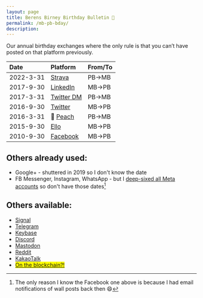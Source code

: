 ```yaml
---
layout: page
title: Berens Birney Birthday Bulletin 🎈
permalink: /mb-pb-bday/
description: 
---
```

Our annual birthday exchanges where the only rule is that you can’t have posted on that platform previously.

| Date | Platform | From/To |
| :---    | :---  | :---  |
| 2022-3-31 | <i class="fab fa-strava"></i> <a href="https://www.strava.com/activities/6910839279#comments" target="_blank">Strava</a> | PB→MB |
| 2017-9-30 | <i class="fab fa-linkedin-in"></i> <a href="https://www.linkedin.com/messaging/thread/2-NGYzNGQzNDItMWRkOC01NTMwLWExMjQtMmQ1NjI4YWFkMDYxXzAwMA==/" target="_blank">LinkedIn</a> | MB→PB |
| 2017-3-31 | <i class="fab fa-twitter"></i> <a href="https://twitter.com/messages/compose?recipient_id=19028711" target="_blank">Twitter DM</a> | PB→MB |
| 2016-9-30 | <i class="fab fa-twitter"></i> <a href="https://twitter.com/Skytop1/status/782006760831873025?t=5gXpGsAZ6I0SrKlHEPr-pQ&s=19" target="_blank">Twitter</a> | MB→PB |
| 2016-3-31 | &#127825; <a href="http://peach.cool/" target="_blank">Peach</a> | PB→MB |
| 2015-9-30 | <i class="fab fa-ello"></i> <a href="https://ello.co/birney/post/mmmcxjyhytucpmfuaxj4za" target="_blank">Ello</a> | MB→PB |
| 2010-9-30 | <i class="fa-brands fa-facebook"></i> <a href="https://facebook.com" target="_blank">Facebook</a> | MB→PB |

## Others already used:
- <i class="fa-brands fa-google-plus-g"></i> Google+ - shuttered in 2019 so I don't know the date
- <i class="fa-brands fa-facebook-messenger"></i> FB Messenger, Instagram, WhatsApp - but I [deep-sixed all Meta accounts](/fb) so don't have those dates[^1]

[^1]:The only reason I know the Facebook one above is because I had email notifications of wall posts back then 😄

## Others available:
- <a href="https://signal.org" target="_blank">Signal</a>
- <i class="fab fa-telegram"></i> <a href="https://t.me/berensp" target="_blank">Telegram</a>
- <i class="fab fa-keybase"></i> <a href="https://keybase.io/berens" target="_blank">Keybase</a>
- <i class="fab fa-discord"></i> <a href="https://discordapp.com/users/181094465874821120" target="_blank">Discord</a>
- <i class="fab fa-mastodon"></i> <a rel="me" href="https://mastodon.cloud/@berens" target="_blank">Mastodon</a>
- <i class="fab fa-reddit"></i> <a href="https://reddit.com/user/berensp" target="_blank">Reddit</a>
- <a href="https://www.kakaocorp.com/page/service/service/KakaoTalk?lang=ENG&tab=all" target="_blank">KakaoTalk</a>
- <mark><i class="fab fa-ethereum"></i> <a href="https://app.ens.domains/name/berensp.eth/details" target="_blank">On the blockchain?!</a></mark>